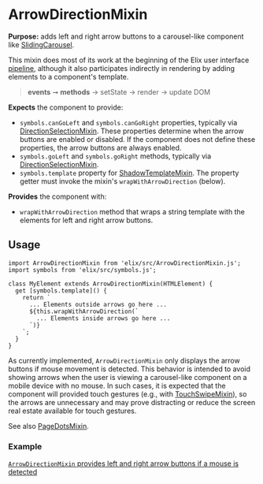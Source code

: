 # ArrowDirectionMixin

**Purpose:** adds left and right arrow buttons to a carousel-like component like [SlidingCarousel](SlidingCarousel).

This mixin does most of its work at the beginning of the Elix user interface [pipeline](pipeline), although it also participates indirectly in rendering by adding elements to a component's template.

> **events** ➞ **methods** → setState → render → update DOM

**Expects** the component to provide:
* `symbols.canGoLeft` and `symbols.canGoRight` properties, typically via [DirectionSelectionMixin](DirectionSelectionMixin). These properties determine when the arrow buttons are enabled or disabled. If the component does not define these properties, the arrow buttons are always enabled.
* `symbols.goLeft` and `symbols.goRight` methods, typically via [DirectionSelectionMixin](DirectionSelectionMixin).
* `symbols.template` property for [ShadowTemplateMixin](ShadowTemplateMixin). The property getter must invoke the mixin's `wrapWithArrowDirection` (below).

**Provides** the component with:
* `wrapWithArrowDirection` method that wraps a string template with the elements for left and right arrow buttons.


## Usage

    import ArrowDirectionMixin from 'elix/src/ArrowDirectionMixin.js';
    import symbols from 'elix/src/symbols.js';

    class MyElement extends ArrowDirectionMixin(HTMLElement) {
      get [symbols.template]() {
        return `
          ... Elements outside arrows go here ...
          ${this.wrapWithArrowDirection(`
            ... Elements inside arrows go here ...
          `)}
        `;
      }
    }

As currently implemented, `ArrowDirectionMixin` only displays the arrow buttons if mouse movement is detected. This behavior is intended to avoid showing arrows when the user is viewing a carousel-like component on a mobile device with no mouse. In such cases, it is expected that the component will provided touch gestures (e.g., with [TouchSwipeMixin](TouchSwipeMixin)), so the arrows are unnecessary and may prove distracting or reduce the screen real estate available for touch gestures.

See also [PageDotsMixin](PageDotsMixin).


### Example

[`ArrowDirectionMixin` provides left and right arrow buttons if a mouse is detected](/demos/slidingPagesWithArrows.html)
